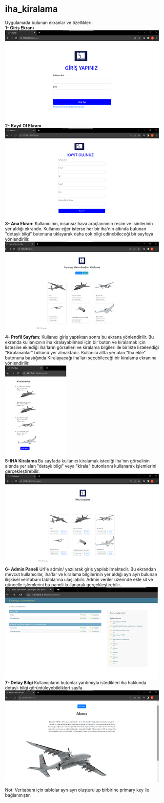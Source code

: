 # iha_kiralama

Uygulamada bulunan ekranlar ve özellikleri:  
**1- Giriş Ekranı**     
<img src="gorseller/giris.png" width = "600" height="300">  
**2- Kayıt Ol Ekranı**  
<img src="gorseller/kayit.png" width = "600" height="300">  
**3- Ana Ekran:** Kullanıcının, insansız hava araçlarınının resim ve isimlerinin yer aldığı ekrandır. Kullanıcı eğer isterse her bir iha'nın altında bulunan "detaylı bilgi" butonuna tıklayarak daha çok bilgi edinebileceği bir sayfaya yönlendirilir.   
<img src="gorseller/ana_sayfa.png" width = "600" height="300">  
**4- Profil Sayfam:** Kullanıcı giriş yaptıktan sonra bu ekrana yönlendirilir. Bu ekranda kullanıcının iha kiralayabilmesi için bir buton ve kiralamak için listesine eklediği iha'ların görselleri ve kiralama bilgileri ile birlikte listelendiği "Kiralananlar" bölümü yer almaktadır. Kullanıcı altta yer alan "Iha ekle" butonuna bastığında Kiralayacağı iha'ları seçebileceği bir kiralama ekranına yönlendirilir.    
<img src="gorseller/profil.png" width = "200" height="300">  
**5-IHA Kiralama** Bu sayfada kullanıcı kiralamak istediği iha'nın görselinin altında yer alan "detaylı bilgi" veya "kirala" butonlarını kullanarak işlemlerini gerçekleştirebilir.   
<img src="gorseller/kiralama.png" width = "600" height="300">  
**6- Admin Paneli** Url'e admin/ yazılarak giriş yapılabilmektedir. Bu ekrandan mevcut kullanıcılar, iha'lar ve kiralama bilgilerinin yer aldığı ayrı ayrı bulunan ilişkisel veritabanı tablolarına ulaşılabilir. Admin veriler üzerinde ekle sil ve güncelle işlemlerini bu paneli kullanarak gerçekleştirebilir.    
<img src="gorseller/admin_panel.png" width = "500" height="300">  
**7- Detay Bilgi** Kullanıcıların butonlar yardımıyla istedikleri iha hakkında detaylı bilgi görüntüleyebildikleri sayfa.  
<img src="gorseller/detay.png" width = "600" height="300">    

Not: Veritabanı için tablolar ayrı ayrı oluşturulup birbirine primary key ile bağlanmıştır.

